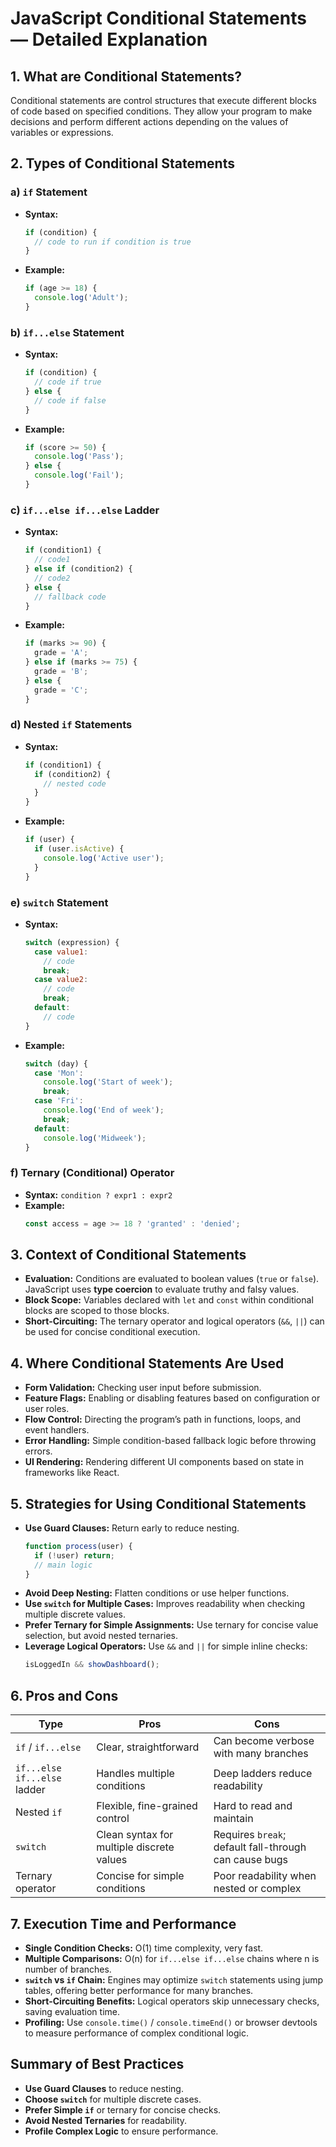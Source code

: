 
# JavaScript Conditional Statements — Detailed Explanation

## 1. What are Conditional Statements?

Conditional statements are control structures that execute different blocks of code based on specified conditions. They allow your program to make decisions and perform different actions depending on the values of variables or expressions.

## 2. Types of Conditional Statements

### a) `if` Statement
- **Syntax:**
  ```js
  if (condition) {
    // code to run if condition is true
  }
  ```
- **Example:**
  ```js
  if (age >= 18) {
    console.log('Adult');
  }
  ```

### b) `if...else` Statement
- **Syntax:**
  ```js
  if (condition) {
    // code if true
  } else {
    // code if false
  }
  ```
- **Example:**
  ```js
  if (score >= 50) {
    console.log('Pass');
  } else {
    console.log('Fail');
  }
  ```

### c) `if...else if...else` Ladder
- **Syntax:**
  ```js
  if (condition1) {
    // code1
  } else if (condition2) {
    // code2
  } else {
    // fallback code
  }
  ```
- **Example:**
  ```js
  if (marks >= 90) {
    grade = 'A';
  } else if (marks >= 75) {
    grade = 'B';
  } else {
    grade = 'C';
  }
  ```

### d) Nested `if` Statements
- **Syntax:**
  ```js
  if (condition1) {
    if (condition2) {
      // nested code
    }
  }
  ```
- **Example:**
  ```js
  if (user) {
    if (user.isActive) {
      console.log('Active user');
    }
  }
  ```

### e) `switch` Statement
- **Syntax:**
  ```js
  switch (expression) {
    case value1:
      // code
      break;
    case value2:
      // code
      break;
    default:
      // code
  }
  ```
- **Example:**
  ```js
  switch (day) {
    case 'Mon':
      console.log('Start of week');
      break;
    case 'Fri':
      console.log('End of week');
      break;
    default:
      console.log('Midweek');
  }
  ```

### f) Ternary (Conditional) Operator
- **Syntax:** `condition ? expr1 : expr2`
- **Example:**
  ```js
  const access = age >= 18 ? 'granted' : 'denied';
  ```

## 3. Context of Conditional Statements

- **Evaluation:** Conditions are evaluated to boolean values (`true` or `false`). JavaScript uses **type coercion** to evaluate truthy and falsy values.
- **Block Scope:** Variables declared with `let` and `const` within conditional blocks are scoped to those blocks.
- **Short-Circuiting:** The ternary operator and logical operators (`&&`, `||`) can be used for concise conditional execution.

## 4. Where Conditional Statements Are Used

- **Form Validation:** Checking user input before submission.
- **Feature Flags:** Enabling or disabling features based on configuration or user roles.
- **Flow Control:** Directing the program’s path in functions, loops, and event handlers.
- **Error Handling:** Simple condition-based fallback logic before throwing errors.
- **UI Rendering:** Rendering different UI components based on state in frameworks like React.

## 5. Strategies for Using Conditional Statements

- **Use Guard Clauses:** Return early to reduce nesting.
  ```js
  function process(user) {
    if (!user) return;
    // main logic
  }
  ```
- **Avoid Deep Nesting:** Flatten conditions or use helper functions.
- **Use `switch` for Multiple Cases:** Improves readability when checking multiple discrete values.
- **Prefer Ternary for Simple Assignments:** Use ternary for concise value selection, but avoid nested ternaries.
- **Leverage Logical Operators:** Use `&&` and `||` for simple inline checks:
  ```js
  isLoggedIn && showDashboard();
  ```

## 6. Pros and Cons

| Type                            | Pros                                                        | Cons                                                          |
|---------------------------------|-------------------------------------------------------------|---------------------------------------------------------------|
| `if` / `if...else`              | Clear, straightforward                                      | Can become verbose with many branches                         |
| `if...else if...else` ladder    | Handles multiple conditions                                 | Deep ladders reduce readability                               |
| Nested `if`                     | Flexible, fine-grained control                              | Hard to read and maintain                                     |
| `switch`                        | Clean syntax for multiple discrete values                   | Requires `break`; default fall-through can cause bugs         |
| Ternary operator                | Concise for simple conditions                               | Poor readability when nested or complex                       |

## 7. Execution Time and Performance

- **Single Condition Checks:** O(1) time complexity, very fast.
- **Multiple Comparisons:** O(n) for `if...else if...else` chains where n is number of branches.
- **`switch` vs `if` Chain:** Engines may optimize `switch` statements using jump tables, offering better performance for many branches.
- **Short-Circuiting Benefits:** Logical operators skip unnecessary checks, saving evaluation time.
- **Profiling:** Use `console.time()` / `console.timeEnd()` or browser devtools to measure performance of complex conditional logic.

## Summary of Best Practices

- **Use Guard Clauses** to reduce nesting.
- **Choose `switch`** for multiple discrete cases.
- **Prefer Simple `if`** or ternary for concise checks.
- **Avoid Nested Ternaries** for readability.
- **Profile Complex Logic** to ensure performance.
